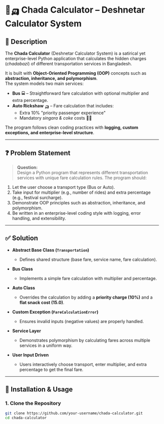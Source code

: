 # 🚌🛺 Chada Calculator – Deshnetar Calculator System  

## 📌 Description  
The **Chada Calculator** (Deshnetar Calculator System) is a satirical yet enterprise-level Python application that calculates the hidden charges (*chadabazi*) of different transportation services in Bangladesh.  

It is built with **Object-Oriented Programming (OOP)** concepts such as **abstraction, inheritance, and polymorphism**.  
The system models two main services:  

- **Bus** 🚍 – Straightforward fare calculation with optional multiplier and extra percentage.  
- **Auto Rickshaw** 🛺 – Fare calculation that includes:  
  - Extra 10% "priority passenger experience"  
  - Mandatory *singara & coke* costs 🍴🥤  

The program follows clean coding practices with **logging, custom exceptions, and enterprise-level structure**.  

---

## ❓ Problem Statement  
> **Question:**  
Design a Python program that represents different transportation services with unique fare calculation rules. The program should:  
1. Let the user choose a transport type (Bus or Auto).  
2. Take input for multiplier (e.g., number of rides) and extra percentage (e.g., festival surcharge).  
3. Demonstrate OOP principles such as abstraction, inheritance, and polymorphism.  
4. Be written in an enterprise-level coding style with logging, error handling, and extensibility.  

---

## ✅ Solution  
- **Abstract Base Class (`Transportation`)**  
  - Defines shared structure (base fare, service name, fare calculation).  

- **Bus Class**  
  - Implements a simple fare calculation with multiplier and percentage.  

- **Auto Class**  
  - Overrides the calculation by adding a **priority charge (10%)** and a **flat snack cost (15.0)**.  

- **Custom Exception (`FareCalculationError`)**  
  - Ensures invalid inputs (negative values) are properly handled.  

- **Service Layer**  
  - Demonstrates polymorphism by calculating fares across multiple services in a uniform way.  

- **User Input Driven**  
  - Users interactively choose transport, enter multiplier, and extra percentage to get the final fare.  

---

## 🚀 Installation & Usage  

### 1. Clone the Repository  
```bash
git clone https://github.com/your-username/chada-calculator.git
cd chada-calculator

